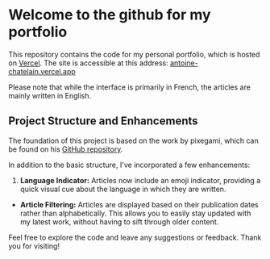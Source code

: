 # **W**elcome to **the github for my portfolio**

This repository contains the code for my personal portfolio, which is hosted on [Vercel](https://vercel.com/). The site is accessible at this address: [antoine-chatelain.vercel.app](https://antoine-chatelain.vercel.app)

Please note that while the interface is primarily in French, the articles are mainly written in English.

## Project Structure and Enhancements

The foundation of this project is based on the work by pixegami, which can be found on his [GitHub repository](https://github.com/pixegami/nextjs-blog-tutorial).

In addition to the basic structure, I've incorporated a few enhancements:

1. **Language Indicator:** Articles now include an emoji indicator, providing a quick visual cue about the language in which they are written.

* **Article Filtering:** Articles are displayed based on their publication dates rather than alphabetically. This allows you to easily stay updated with my latest work, without having to sift through older content.

Feel free to explore the code and leave any suggestions or feedback. Thank you for visiting!
